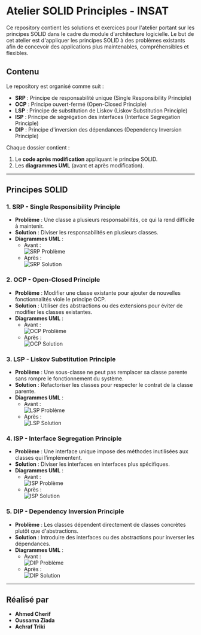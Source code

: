 # Atelier SOLID Principles - INSAT

Ce repository contient les solutions et exercices pour l'atelier portant sur les principes SOLID dans le cadre du module d'architecture logicielle. Le but de cet atelier est d'appliquer les principes SOLID à des problèmes existants afin de concevoir des applications plus maintenables, compréhensibles et flexibles.

## Contenu

Le repository est organisé comme suit :
- **SRP** : Principe de responsabilité unique (Single Responsibility Principle)
- **OCP** : Principe ouvert-fermé (Open-Closed Principle)
- **LSP** : Principe de substitution de Liskov (Liskov Substitution Principle)
- **ISP** : Principe de ségrégation des interfaces (Interface Segregation Principle)
- **DIP** : Principe d'inversion des dépendances (Dependency Inversion Principle)

Chaque dossier contient :
1. Le **code après modification** appliquant le principe SOLID.
2. Les **diagrammes UML** (avant et après modification).

---

## Principes SOLID

### 1. SRP - Single Responsibility Principle
- **Problème** : Une classe a plusieurs responsabilités, ce qui la rend difficile à maintenir.
- **Solution** : Diviser les responsabilités en plusieurs classes.
- **Diagrammes UML** :
  - Avant :  
    ![SRP Problème](SRP/Uml_probleme.png)
  - Après :  
    ![SRP Solution](SRP/Uml_solution.png)

### 2. OCP - Open-Closed Principle
- **Problème** : Modifier une classe existante pour ajouter de nouvelles fonctionnalités viole le principe OCP.
- **Solution** : Utiliser des abstractions ou des extensions pour éviter de modifier les classes existantes.
- **Diagrammes UML** :
  - Avant :  
    ![OCP Problème](OCCP/Uml-probleme.png)
  - Après :  
    ![OCP Solution](OCCP/Uml_solution.png)

### 3. LSP - Liskov Substitution Principle
- **Problème** : Une sous-classe ne peut pas remplacer sa classe parente sans rompre le fonctionnement du système.
- **Solution** : Refactoriser les classes pour respecter le contrat de la classe parente.
- **Diagrammes UML** :
  - Avant :  
    ![LSP Problème](LSP/Uml-probleme.png)
  - Après :  
    ![LSP Solution](LSP/Uml_solution.png)

### 4. ISP - Interface Segregation Principle
- **Problème** : Une interface unique impose des méthodes inutilisées aux classes qui l’implémentent.
- **Solution** : Diviser les interfaces en interfaces plus spécifiques.
- **Diagrammes UML** :
  - Avant :  
    ![ISP Problème](ISP/Uml_probleme.png)
  - Après :  
    ![ISP Solution](ISP/Uml_solution.png)

### 5. DIP - Dependency Inversion Principle
- **Problème** : Les classes dépendent directement de classes concrètes plutôt que d'abstractions.
- **Solution** : Introduire des interfaces ou des abstractions pour inverser les dépendances.
- **Diagrammes UML** :
  - Avant :  
    ![DIP Problème](DIP/Uml_Probleme.png)
  - Après :  
    ![DIP Solution](DIP/Uml_solution.png)

---

## Réalisé par

- **Ahmed Cherif**
- **Oussama Ziada**
- **Achraf Triki**
